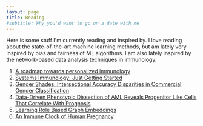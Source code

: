 ```yaml
---
layout: page
title: Reading
#subtitle: Why you'd want to go on a date with me
---
```

Here is some stuff I'm currently reading and inspired by. I love reading about the state-of-the-art machine learning methods, but am lately very inspired by bias and fairness of ML algorithms. I am also lately inspired by the network-based data analysis techniques in immunology. 

1. <a href="https://www.nature.com/articles/s41540-017-0045-9">A roadmap towards personalized immunology</a> 
2. <a href="https://www.nature.com/articles/ni.3768">Systems Immunology: Just Getting Started</a> 
3. <a href="http://proceedings.mlr.press/v81/buolamwini18a/buolamwini18a.pdf">Gender Shades: Intersectional Accuracy Disparities in Commercial Gender Classification</a>
4. <a href="http://www.cell.com/cell/fulltext/S0092-8674(15)00637-6">Data-Driven Phenotypic Dissection of AML Reveals Progenitor Like Cells That Correlate With Prognosis</a> 
5. <a href="https://arxiv.org/pdf/1802.02896.pdf">Learning Role Based Graph Embeddings</a> 
6. <a href="http://immunology.sciencemag.org/content/2/15/eaan2946">An Immune Clock of Human Pregnancy</a> 
